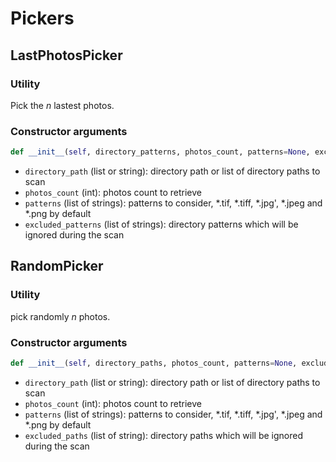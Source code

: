 # Pickers

## LastPhotosPicker

### Utility
Pick the *n* lastest photos.

### Constructor arguments
```python
def __init__(self, directory_patterns, photos_count, patterns=None, excluded_paths=None):
```
* `directory_path` (list or string): directory path or list of directory paths to scan
* `photos_count` (int): photos count to retrieve
* `patterns` (list of strings): patterns to consider, *.tif, *.tiff, *.jpg', *.jpeg and *.png by default
* `excluded_patterns` (list of strings): directory patterns which will be ignored during the scan

## RandomPicker

### Utility
pick randomly *n* photos.

### Constructor arguments
```python
def __init__(self, directory_paths, photos_count, patterns=None, excluded_paths=None):
```
* `directory_path` (list or string): directory path or list of directory paths to scan
* `photos_count` (int): photos count to retrieve
* `patterns` (list of strings): patterns to consider, *.tif, *.tiff, *.jpg', *.jpeg and *.png by default
* `excluded_paths` (list of string): directory paths which will be ignored during the scan